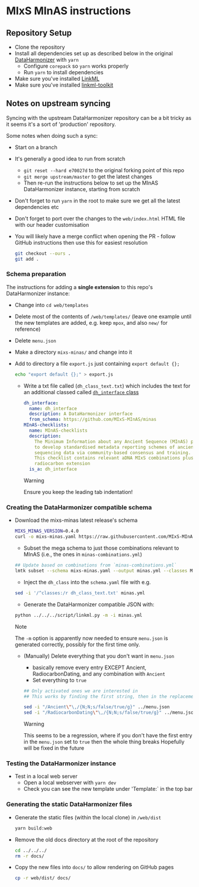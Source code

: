 # MIxS MInAS instructions

## Repository Setup

- Clone the repository
- Install all dependencies set up as described below in the original [DataHarmonizer](https://github.com/cidgoh/DataHarmonizer?tab=readme-ov-file#prerequisites) with `yarn`
  - Configure `corepack` so `yarn` works properly
  - Run `yarn` to install dependencies
- Make sure you've installed [LinkML](https://linkml.io/)
- Make sure you've installed [linkml-toolkit](https://github.com/genomewalker/linkml-toolkit)

## Notes on upstream syncing

Syncing with the upstream DataHarmonizer repository can be a bit tricky as it seems it's a sort of 'production' repository.

Some notes when doing such a sync:

- Start on a branch
- It's generally a good idea to run from scratch
  - `git reset --hard e70027d` to the original forking point of this repo
  - `git merge upstream/master` to get the latest changes
  - Then re-run the instructions below to set up the MInAS DataHarmonizer instance, starting from scratch
- Don't forget to run `yarn` in the root to make sure we get all the latest dependencies etc
- Don't forget to port over the changes to the `web/index.html` HTML file with our header customisation
- You will likely have a merge conflict when opening the PR - follow GitHub instructions then use this for easiest resolution

  ```bash
  git checkout --ours .
  git add .
  ```

### Schema preparation

The instructions for adding a **single extension** to this repo's DataHarmonizer instance:

- Change into `cd web/templates`
- Delete most of the contents of `/web/templates/` (leave one example until the new templates are added, e.g. keep `mpox`, and also `new/` for reference)
- Delete `menu.json`
- Make a directory `mixs-minas/` and change into it
- Add to directory a file `export.js` just containing `export default {};`

  ```bash
  echo "export default {};" > export.js
  ```

  - Write a txt file called (`dh_class_text.txt`) which includes the text for an additional classed called [`dh_interface` class](https://github.com/cidgoh/DataHarmonizer?tab=readme-ov-file#making-templates)

    ```yaml
    dh_interface:
      name: dh_interface
      description: A DataHarmonizer interface
      from_schema: https://github.com/MIxS-MInAS/minas
    MInAS-checklists:
      name: MInAS-checklists
      description:
        The Minimum Information about any Ancient Sequence (MInAS) project aims
        to develop standardised metadata reporting schemes of ancient DNA samples and
        sequencing data via community-based consensus and training.
        This checklist contains relevant aDNA MIxS combinations plus the ancient and
        radiocarbon extension
      is_a: dh_interface
    ```

    > [!WARNING]
    > Ensure you keep the leading tab indentation!

### Creating the DataHarmonizer compatible schema

- Download the mixs-minas latest release's schema

  ```bash
  MIXS_MINAS_VERSION=0.4.0
  curl -o mixs-minas.yaml https://raw.githubusercontent.com/MIxS-MInAS/MInAS/refs/tags/v$MIXS_MINAS_VERSION/src/mixs/schema/mixs-minas.yaml
  ```

  - Subset the mega schema to just those combinations relevant to MInAS (i.e., the ones in `minas-combinations.yml`)

  ```bash
  ## Update based on combinations from `minas-combinations.yml`
  lmtk subset --schema mixs-minas.yaml --output minas.yml --classes MixsCompliantData,Ancient,RadiocarbonDating,MigsOrgHostAssociatedAncient,MigsOrgHumanAssociatedAncient,MiuvigHostAssociatedAncient,MiuvigHumanAssociatedAncient,MimagHostAssociatedAncient,MimagHumanAssociatedAncient,MimagHumanOralAncientMimagHumanGutAncient,MimagHumanSkinAncient,MimagSedimentAncient,MimagSkinAncient,MimsHostAssociatedAncient,MimsHumanAssociatedAncient,MimsHumanOralAncient,MimsHumanGutAncient,MimsHumanSkinAncient,MimsSedimentAncient,MimsSoilAncient,MimsPlantAncient,MimsSymbiontAncient
  ```

  - Inject the `dh_class` into the `schema.yaml` file with e.g.

  ```bash
  sed -i '/^classes:/r dh_class_text.txt' minas.yml
  ```

  - Generate the DataHarmonizer compatible JSON with:

  ```bash
  python ../../../script/linkml.py -m -i minas.yml
  ```

  > [!NOTE]
  > The `-m` option is apparently now needed to ensure `menu.json` is generated correctly, possibly for the first time only.

  - (Manually) Delete everything that you don't want in `menu.json`

    - basically remove every entry EXCEPT Ancient, RadiocarbonDating, and any combination with `Ancient`
    - Set everything to `true`

    ```bash
    ## Only activated ones we are interested in
    ## This works by finding the first string, then in the replacement pattern skip two lines (N;), then perform the actual replacement

    sed -i "/Ancient\"\,/{N;N;s/false/true/g}" ../menu.json
    sed -i "/RadiocarbonDating\"\,/{N;N;s/false/true/g}" ../menu.json
    ```

    > [!WARNING]
    > This seems to be a regression, where if you don't have the first entry in the `menu.json` set to `true` then the whole thing breaks
    > Hopefully will be fixed in the future

### Testing the DataHarmonizer instance

- Test in a local web server
  - Open a local webserver with `yarn dev`
  - Check you can see the new template under 'Template:` in the top bar

### Generating the static DataHarmonizer files

- Generate the static files (within the local clone) in `/web/dist`

  ```bash
  yarn build:web
  ```

- Remove the old docs directory at the root of the repository

  ```bash
  cd ../../../
  rm -r docs/
  ```

- Copy the new files into `docs/` to allow rendering on GitHub pages

  ```bash
  cp -r web/dist/ docs/
  ```
